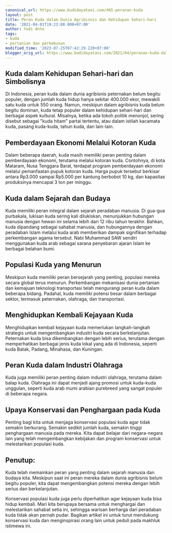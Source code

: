 ```yaml
---
canonical_url: https://www.budidayatani.com/465-peranan-kuda
layout: post
title: Peran Kuda dalam Dunia Agribisnis dan Kehidupan Sehari-hari
date: '2021-04-01T19:23:00.000+07:00'
author: Yudi Anto
tags:
- kuda
- pertanian dan perkebunan
modified_time: '2023-07-25T07:42:29.220+07:00'
blogger_orig_url: https://www.budidayatani.com/2021/04/peranan-kuda-dalam-dunia-agribisnis-dan.html
---
```


<h2>Kuda dalam Kehidupan Sehari-hari dan Simbolisnya</h2><p>Di Indonesia, peran kuda dalam dunia agribisnis peternakan belum begitu populer, dengan jumlah kuda hidup hanya sekitar 400.000 ekor, mewakili satu kuda untuk 550 orang. Namun, meskipun dalam agribisnis kuda belum begitu dominan, kuda tetap populer dalam kehidupan sehari-hari dan berbagai aspek kultural. Misalnya, ketika ada tokoh politik menonjol, sering disebut sebagai "kuda hitam" partai tertentu, atau dalam istilah kacamata kuda, pasang kuda-kuda, tahun kuda, dan lain-lain.</p><h2>Pemberdayaan Ekonomi Melalui Kotoran Kuda</h2><p>Dalam beberapa daerah, kuda masih memiliki peran penting dalam pemberdayaan ekonomi, terutama melalui kotoran kuda. Contohnya, di kota Mataram, Nusa Tenggara Barat, terdapat program pemberdayaan ekonomi melalui pemanfaatan pupuk kotoran kuda. Harga pupuk tersebut berkisar antara Rp3.000 sampai Rp5.000 per kantung berbobot 10 kg, dan kapasitas produksinya mencapai 3 ton per minggu.</p><h2>Kuda dalam Sejarah dan Budaya</h2><p>Kuda memiliki peran integral dalam sejarah peradaban manusia. Di gua-gua purbakala, lukisan kuda sering kali dilukiskan, menunjukkan hubungan manusia dengan hewan ini selama lebih dari 12 ribu tahun terakhir. Bahkan, kuda dipandang sebagai sahabat manusia, dan hubungannya dengan peradaban Islam melalui kuda arab memberikan dampak signifikan terhadap perkembangan agama tersebut. Nabi Muhammad SAW sendiri menggunakan kuda arab sebagai sarana penyebaran ajaran Islam ke berbagai belahan bumi.</p><h2>Populasi Kuda yang Menurun</h2><p>Meskipun kuda memiliki peran bersejarah yang penting, populasi mereka secara global terus menurun. Perkembangan mekanisasi dunia pertanian dan kemajuan teknologi transportasi telah mengurangi peran kuda dalam beberapa bidang. Padahal, kuda memiliki potensi besar dalam berbagai sektor, termasuk peternakan, olahraga, dan transportasi.</p><h2>Menghidupkan Kembali Kejayaan Kuda</h2><p>Menghidupkan kembali kejayaan kuda memerlukan langkah-langkah strategis untuk mengembangkan industri kuda secara berkelanjutan. Peternakan kuda bisa dikembangkan dengan lebih serius, terutama dengan memperhatikan berbagai jenis kuda lokal yang ada di Indonesia, seperti kuda Batak, Padang, Minahasa, dan Kuningan.</p><h2>Peran Kuda dalam Industri Olahraga</h2><p>Kuda juga memiliki peran penting dalam industri olahraga, terutama dalam balap kuda. Olahraga ini dapat menjadi ajang promosi untuk kuda-kuda unggulan, seperti kuda arab mumi arabian purebreed yang sangat populer di beberapa negara.</p><h2>Upaya Konservasi dan Penghargaan pada Kuda</h2><p>Penting bagi kita untuk menjaga konservasi populasi kuda agar tidak semakin berkurang. Semakin sedikit jumlah kuda, semakin tinggi penghargaan manusia pada mereka. Kita dapat belajar dari negara-negara lain yang telah mengembangkan kebijakan dan program konservasi untuk melestarikan populasi kuda.</p><h2>Penutup:</h2><p>Kuda telah memainkan peran yang penting dalam sejarah manusia dan budaya kita. Meskipun saat ini peran mereka dalam dunia agribisnis belum begitu populer, kita dapat mengembangkan potensi mereka dengan lebih serius dan berkelanjutan.</p><p>Konservasi populasi kuda juga perlu diperhatikan agar kejayaan kuda bisa hidup kembali. Mari kita berupaya bersama untuk menghargai dan melestarikan sahabat setia ini, sehingga warisan berharga dari peradaban kuda tidak akan pernah pudar. Bagikan artikel ini untuk turut mendukung konservasi kuda dan menginspirasi orang lain untuk peduli pada makhluk istimewa ini.</p>
